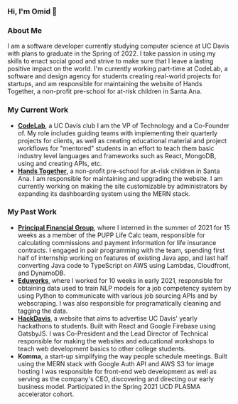 ### Hi, I'm Omid 👋

### About Me 

I am a software developer currently studying computer science at UC Davis with plans to graduate in the Spring of 2022. I take passion in using my skills to enact social good and strive to make sure that I leave a lasting positive impact on the world. I'm currently working part-time at CodeLab, a software and design agency for students creating real-world projects for startups, and am responsible for maintaining the website of Hands Together, a non-profit pre-school for at-risk children in Santa Ana. 

### My Current Work 
- [**CodeLab**](https://www.codelabdavis.com/), a UC Davis club I am the VP of Technology and a Co-Founder of. My role includes guiding teams with implementing their quarterly projects for clients, as well as creating educational material and project workflows for "mentored" students in an effort to teach them basic industry level languages and frameworks such as React, MongoDB, using and creating APIs, etc. 
- [**Hands Together**](https://www.handstogether-sa.org/), a non-profit pre-school for at-risk children in Santa Ana. I am responsible for maintaining and upgrading the website. I am currently working on making the site customizable by administrators by expanding its dashboarding system using the MERN stack. 

### My Past Work 
- [**Principal Financial Group**](https://www.principal.com/), where I interned in the summer of 2021 for 15 weeks as a member of the PUPP Life Calc team, responsible for calculating commissions and payment information for life insurance contracts. I engaged in pair programming with the team, spending first half of internship working on features of existing Java app, and last half converting Java code to TypeScript on AWS using Lambdas, Cloudfront, and DynamoDB. 
- [**Eduworks**](https://eduworks.com/), where I worked for 10 weeks in early 2021, responsible for obtaining data used to train NLP models for a job competency system by using Python to communicate with various job sourcing APIs and by webscraping. I was also responsible for programatically cleaning and tagging the data. 
- [**HackDavis**](https://hackdavis.io/), a website that aims to advertise UC Davis' yearly hackathons to students. Built with React and Google Firebase using GatsbyJS. I was Co-President and the Lead Director of Technical responsible for making the websites and educational workshops to teach web development basics to other college students. 
- **Komma**, a start-up simplifying the way people schedule meetings. Built using the MERN stack with Google Auth API and AWS S3 for image hosting I was responsible for front-end web development as well as serving as the company's CEO, discovering and directing our early business model. Participated in the Spring 2021 UCD PLASMA accelerator cohort. 
